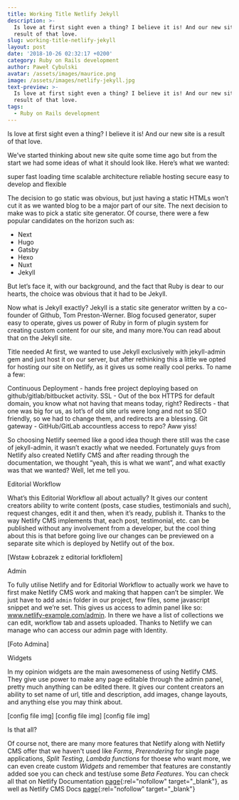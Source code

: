 ```yaml
---
title: Working Title Netlify Jekyll
description: >-
  Is love at first sight even a thing? I believe it is! And our new site is a
  result of that love.
slug: working-title-netlify-jekyll
layout: post
date: '2018-10-26 02:32:17 +0200'
category: Ruby on Rails development
author: Paweł Cybulski
avatar: /assets/images/maurice.png
image: /assets/images/netlify-jekyll.jpg
text-preview: >-
  Is love at first sight even a thing? I believe it is! And our new site is a
  result of that love.
tags:
  - Ruby on Rails development
---
```

Is love at first sight even a thing? I believe it is! And our new site is a result of that love.

We’ve started thinking about new site quite some time ago but from the start we had some ideas of what it should look like. Here’s what we wanted:

super fast loading time
scalable architecture
reliable hosting
secure
easy to develop and flexible

The decision to go static was obvious, but just having a static HTMLs won’t cut it as we wanted blog to be a major part of our site. The next decision to make was to pick a static site generator. Of course, there were a few popular candidates on the horizon such as:

* Next
* Hugo
* Gatsby
* Hexo
* Nuxt
* Jekyll

But let’s face it, with our background, and the fact that Ruby is dear to our hearts, the choice was obvious that it had to be Jekyll.

Now what is Jekyll exactly? Jekyll is a static site generator written by a co-founder of Github, Tom Preston-Werner. Blog focused generator, super easy to operate, gives us power of Ruby in form of plugin system for creating custom content for our site, and many more.You can read about that on the Jekyll site.

Title needed
At first, we wanted to use Jekyll exclusively with jekyll-admin gem and just host it on our server, but after rethinking this a little we opted for hosting our site on Netlify, as it gives us some really cool perks. To name a few:

Continuous Deployment - hands free project deploying based on github/gitlab/bitbucket activity.
SSL - Out of the box HTTPS for default domain, you know what not having that means today, right?
Redirects - that one was big for us, as lot’s of old site urls were long and not so SEO friendly, so we had to change them, and redirects are a blessing.
Git gateway - GitHub/GitLab accountless access to repo? Aww yiss!

So choosing Netlify seemed like a good idea though there still was the case of jekyll-admin, it wasn’t exactly what we needed. Fortunately guys from Netlify also created Netlify CMS and after reading through the documentation, we thought “yeah, this is what we want”, and what exactly was that we wanted? Well, let me tell you.

Editorial Workflow

What’s this Editorial Workflow all about actually? It gives our content creators ability to write content (posts, case studies, testimonials and such), request changes, edit it and then, when it’s ready, publish it. Thanks to the way Netlify CMS implements that, each post, testimonial, etc. can be published without any involvement from a developer, but the cool thing about this is that before going live our changes can be previewed on a separate site which is deployed by Netlify out of the box.

[Wstaw Łobrazek z editorial łorkflołem]


Admin

To fully utilise Netlify and for Editorial Workflow to actually work we have to first make Netlify CMS work and making that happen can’t be simpler. We just have to add `admin` folder in our project, few files, some javascript snippet and we’re set. This gives us access to admin panel like so: www.netlify-example.com/admin. In there we have a list of collections we can edit, workflow tab and assets uploaded. Thanks to Netlify we can manage who can access our admin page with Identity.

[Foto Admina]

Widgets

In my opinion widgets are the main awesomeness of using Netlify CMS. They give use power to make any page editable through the admin panel, pretty much anything can be edited there. It gives our content creators an ability to set name of  url, title and description, add images, change layouts, and anything else you may think about.


[config file img] [config file img] [config file img]

Is that all?

Of course not, there are many more features that Netlify along with Netlify CMS offer that we haven't used like *Forms*, *Prerendering* for single page applications, *Split Testing*, *Lambda functions* for thoese who want more, we can even create custom *Widgets* and remember that features are constantly added soe you can check and test/use some *Beta Features*. You can check all that on Netlify Documentation [page](https://www.netlify.com/docs){:rel="nofollow" target="_blank"}, as well as Netlify CMS Docs [page](https://www.netlifycms.org/docs){:rel="nofollow" target="_blank"}
